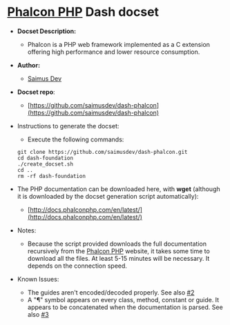 [Phalcon PHP](http://foundation.zurb.com) Dash docset
======================================================

- __Docset Description:__
    - Phalcon is a PHP web framework implemented as a C extension offering high 
	  performance and lower resource consumption.

- __Author:__
    - [Saimus Dev](https://github.com/saimusdev)

- __Docset repo__:
    - [https://github.com/saimusdev/dash-phalcon](https://github.com/saimusdev/dash-phalcon)

- Instructions to generate the docset:
    - Execute the following commands:
   ```
   git clone https://github.com/saimusdev/dash-phalcon.git
   cd dash-foundation
   ./create_docset.sh
   cd ..
   rm -rf dash-foundation
   ```
- The PHP documentation can be downloaded here, with **wget** (although it is downloaded
  by the docset generation script automatically):
    - [http://docs.phalconphp.com/en/latest/](http://docs.phalconphp.com/en/latest/)

- Notes:
    - Because the script provided downloads the full documentation recursively from the 
	  [Phalcon PHP](http://phalconphp.com/en/)  website, it takes some time to download all 
	  the files. At least 5-15 minutes will be necessary. It depends on the connection speed.
	  
- Known Issues:
    - The guides aren't encoded/decoded properly. See also [#2](https://github.com/saimusdev/dash-phalcon/issues/2)
    - A "¶" symbol appears on every class, method, constant or guide. It appears to be concatenated when the documentation is parsed. See also [#3](https://github.com/saimusdev/dash-phalcon/issues/3)
